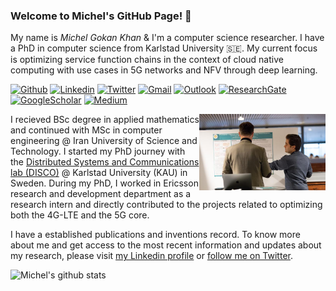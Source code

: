 ### Welcome to Michel's GitHub Page! 👋

My name is _Michel Gokan Khan_ & I'm a computer science researcher. I have a PhD in computer science from Karlstad University 🇸🇪. My current focus is optimizing service function chains in the context of cloud native computing with use cases in 5G networks and NFV through deep learning.

[![Github](https://img.shields.io/badge/-Github-000?style=flat&logo=Github&logoColor=white)](https://github.com/MichelGokan)
[![Linkedin](https://img.shields.io/badge/-LinkedIn-blue?style=flat&logo=Linkedin&logoColor=white)](https://www.linkedin.com/in/michelgokan/)
[![Twitter](https://img.shields.io/twitter/url?style=social&url=https://twitter.com/KristinaUlicna)](https://twitter.com/michelgokan)
[![Gmail](https://img.shields.io/badge/-Gmail-critical?style=flat-square&logo=Gmail&logoColor=white&link=mailto:gokan.michel@gmail.com)](mailto:gokan.michel@gmail.com)
[![Outlook](https://img.shields.io/badge/-Outlook-0078D4?style=flat&logo=Microsoft-Outlook&logoColor=white)](mailto:michel.gokan@kau.se)
[![ResearchGate](https://img.shields.io/badge/-ResearchGate-green?style=flat&logo=ResearchGate&logoColor=white)](https://www.researchgate.net/profile/Michel_Gokan_Khan)
[![GoogleScholar](https://img.shields.io/badge/-Google%20Scholar-9cf?style=flat&logo=Google&logoColor=white)](https://scholar.google.com/citations?user=LJV0pHQAAAAJ&hl=en)
[![Medium](https://img.shields.io/badge/-Medium-black?style=flat&logo=Medium&logoColor=white)](https://michelgokankhan.medium.com/)

<!-- Any image aligned to the right. Beware the width -->
<img width="40%" align="right" alt="LIDo_Int" src="https://raw.githubusercontent.com/michelgokan/michelgokan/main/IAB-Posterpresentation_0.jpg" />

I recieved BSc degree in applied mathematics and continued with MSc in computer engineering @ Iran University of Science and Technology. I started my PhD journey with the [Distributed Systems and Communications lab (DISCO)](https://www.kau.se/en/cs/research/research-areas/computer-networking-disco/disco-distributed-systems-and-communications "DISCO lab") @ Karlstad University (KAU) in Sweden. During my PhD, I worked in Ericsson research and development department as a research intern and directly contributed to the projects related to optimizing both the 4G-LTE and the 5G core.

I have a established publications and inventions record. To know more about me and get access to the most recent information and updates about my research, please visit [my Linkedin profile](https://www.linkedin.com/in/michelgokan/) or [follow me on Twitter](https://twitter.com/michelgokan).

![Michel's github stats](https://github-readme-stats.vercel.app/api?username=michelgokan&show_icons=true)
